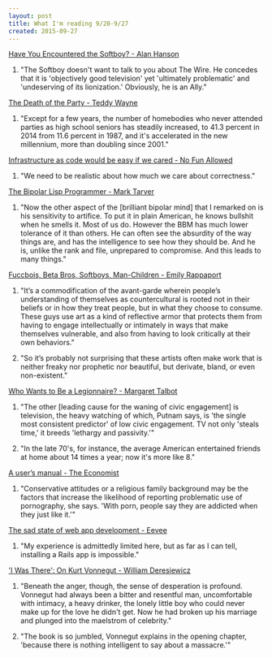```yaml
---
layout: post
title: What I'm reading 9/20-9/27
created: 2015-09-27
---
```


[Have You Encountered the Softboy? - Alan Hanson](https://medium.com/@iluvbutts247/have-you-encountered-the-softboy-7e95e2c7f3e7)<a id="sec-1-1" name="sec-1-1"></a>

1. "The Softboy doesn't want to talk to you about The Wire. He concedes that it is 'objectively good television' yet 'ultimately problematic' and 'undeserving of its lionization.' Obviously, he is an Ally."

[The Death of the Party - Teddy Wayne](http://www.nytimes.com/2015/09/17/fashion/death-of-the-party.html)<a id="sec-1-3" name="sec-1-3"></a>

1. "Except for a few years, the number of homebodies who never attended parties as high school seniors has steadily increased, to 41.3 percent in 2014 from 11.6 percent in 1987, and it's accelerated in the new millennium, more than doubling since 2001."

[Infrastructure as code would be easy if we cared - No Fun Allowed](http://m50d.github.io/2015/09/23/infrastructure-as-code-would-be-easy.html)<a id="sec-1-7" name="sec-1-7"></a>

1. "We need to be realistic about how much we care about correctness."

[The Bipolar Lisp Programmer - Mark Tarver](https://web.archive.org/web/20080709051856/http://www.lambdassociates.org/Blog/bipolar.htm)<a id="sec-1-5" name="sec-1-5"></a>

1. "Now the other aspect of the [brilliant bipolar mind] that I remarked on is his sensitivity to artifice. To put it in plain American, he knows bullshit when he smells it.  Most of us do. However the BBM has much lower tolerance of it than others. He can often see the absurdity of the way things are, and has the intelligence to see how they should be. And he is, unlike the rank and file, unprepared to compromise. And this leads to many things."

[Fuccbois, Beta Bros, Softboys, Man-Children - Emily Rappaport](http://topicalcream.info/editorial/fuccbois-beta-bros-softboys-man-children/#sthash.b618yEz1.uxfs&st_refDomain%3Dt.co&st_refQuery%3D/QMGkeaxNnk)<a id="sec-1-2" name="sec-1-2"></a>

1. "It’s a commodification of the avant-garde wherein people’s understanding of themselves as countercultural is rooted not in their beliefs or in how they treat people, but in what they choose to consume. These guys use art as a kind of reflective armor that protects them from having to engage intellectually or intimately in ways that make themselves vulnerable, and also from having to look critically at their own behaviors."

2. "So it’s probably not surprising that these artists often make work that is neither freaky nor prophetic nor beautiful, but derivate, bland, or even non-existent."

[Who Wants to Be a Legionnaire? - Margaret Talbot](https://www.nytimes.com/books/00/06/25/reviews/000625.25talbott.html)<a id="sec-1-10" name="sec-1-10"></a>

1. "The other [leading cause for the waning of civic engagement] is television, the heavy watching of which, Putnam says, is 'the single most consistent predictor' of low civic engagement. TV not only 'steals time,' it breeds 'lethargy and passivity.'"

2. "In the late 70's, for instance, the average American entertained friends at home about 14 times a year; now it's more like 8."

[A user’s manual - The Economist](http://www.economist.com/news/international/21666113-hardcore-abundant-and-free-what-online-pornography-doing-sexual-tastesand)<a id="sec-1-8" name="sec-1-8"></a>

1. "Conservative attitudes or a religious family background may be the factors that increase the likelihood of reporting problematic use of pornography, she says. 'With porn, people say they are addicted when they just like it.'"

[The sad state of web app development - Eevee](http://eev.ee/blog/2015/09/17/the-sad-state-of-web-app-deployment/)<a id="sec-1-4" name="sec-1-4"></a>

1. "My experience is admittedly limited here, but as far as I can tell, installing a Rails app is impossible."

['I Was There': On Kurt Vonnegut - William Deresiewicz](http://www.thenation.com/article/i-was-there-kurt-vonnegut/)<a id="sec-1-6" name="sec-1-6"></a>

1. "Beneath the anger, though, the sense of desperation is profound. Vonnegut had always been a bitter and resentful man, uncomfortable with intimacy, a heavy drinker, the lonely little boy who could never make up for the love he didn't get. Now he had broken up his marriage and plunged into the maelstrom of celebrity."

2. "The book is so jumbled, Vonnegut explains in the opening chapter, 'because there is nothing intelligent to say about a massacre.'"
